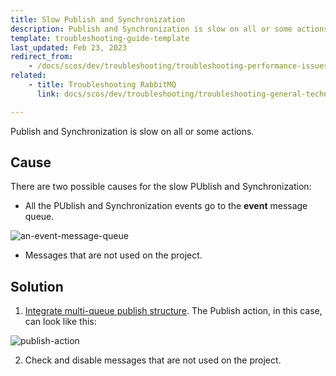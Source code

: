 ```yaml
---
title: Slow Publish and Synchronization
description: Publish and Synchronization is slow on all or some actions.
template: troubleshooting-guide-template
last_updated: Feb 23, 2023
redirect_from:
    - /docs/scos/dev/troubleshooting/troubleshooting-performance-issues/slow-p-and-s.html
related:
    - title: Troubleshooting RabbitMQ
      link: docs/scos/dev/troubleshooting/troubleshooting-general-technical-issues/troubleshooting-rabbitmq/troubleshooting-rabbitmq.html

---
```


Publish and Synchronization is slow on all or some actions.

## Cause

There are two possible causes for the slow PUblish and Synchronization:

* All the PUblish and Synchronization events go to the **event** message queue.

![an-event-message-queue](https://spryker.s3.eu-central-1.amazonaws.com/docs/scos/dev/troubleshooting/troubleshooting-performance-issues/slow-p-and-s/an-event-message-queue.png)

* Messages that are not used on the project.

## Solution

1. [Integrate multi-queue publish structure](/docs/scos/dev/technical-enhancement-integration-guides/integrating-multi-queue-publish-structure.html).
The Publish action, in this case, can look like this:

![publish-action](https://spryker.s3.eu-central-1.amazonaws.com/docs/scos/dev/troubleshooting/troubleshooting-performance-issues/slow-p-and-s/publish-action.png)

2. Check and disable messages that are not used on the project.